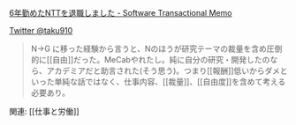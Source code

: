 
[6年勤めたNTTを退職しました - Software Transactional Memo](http://kumagi.hatenablog.com/entry/exit-from-ntt)

[Twitter @taku910](https://twitter.com/taku910/status/1066989893052620801?s=09)
> N→G に移った経験から言うと、Nのほうが研究テーマの裁量を含め圧倒的に[[自由]]だった。MeCabやれたし。純に自分の研究・開発したのなら、アカデミアだと助言された(そう思う)。つまり[[報酬]]低いからダメといった単純な話ではなく、仕事内容、[[裁量]]、[[自由度]]を含めて考える必要あり。

関連: [[仕事と労働]]
